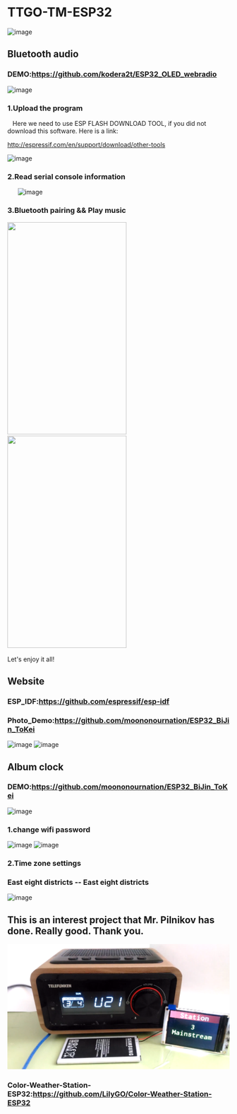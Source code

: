 # TTGO-TM-ESP32
![image](https://github.com/LilyGO/TTGO-TM-ESP32/blob/master/Image/T14%20V1.0.jpg)

## Bluetooth audio

### DEMO:https://github.com/kodera2t/ESP32_OLED_webradio

![image](https://github.com/LilyGO/TTGO-TM-ESP32/blob/master/Image/image1.jpg)

### 1.Upload the program

    Here we need to use ESP FLASH DOWNLOAD TOOL, if you did not download this software. Here is a link:
    
http://espressif.com/en/support/download/other-tools
    
![image](https://github.com/LilyGO/TTGO-TM-ESP32/blob/master/Image/Screenshot_3.png)
      
### 2.Read serial console information
      
![image](https://github.com/LilyGO/TTGO-TM-ESP32/blob/master/Image/Screenshot_4.png)
      
### 3.Bluetooth pairing && Play music

<img width="270" height="480" src="https://github.com/LilyGO/TTGO-TM-ESP32/blob/master/Image/IMG_20180609_164527.png"/> <img width="270" height="480" src="https://github.com/LilyGO/TTGO-TM-ESP32/blob/master/Image/Screenshot_20180609-164540.png"/>

Let's enjoy it all!

## Website

### ESP_IDF:https://github.com/espressif/esp-idf
### Photo_Demo:https://github.com/moononournation/ESP32_BiJin_ToKei

![image](https://github.com/LilyGO/TTGO-TM-ESP32/blob/master/Image/image1.jpg)
![image](https://github.com/LilyGO/TTGO-TM-ESP32/blob/master/Image/image2.jpg)



## Album clock

### DEMO:https://github.com/moononournation/ESP32_BiJin_ToKei
![image](https://github.com/LilyGO/TTGO-TM-ESP32/blob/master/Image/image2.jpg)
### 1.change wifi password
![image](https://github.com/LilyGO/TTGO-TM-ESP32/blob/master/Image/image7.jpg)
![image](https://github.com/LilyGO/TTGO-TM-ESP32/blob/master/Image/image6.jpg)

### 2.Time zone settings

### East eight districts -- East eight districts
![image](https://github.com/LilyGO/TTGO-TM-ESP32/blob/master/Image/image5.jpg)

## This is an interest project that Mr. Pilnikov has done. Really good. Thank you.
![image](https://github.com/LilyGO/Color-Weather-Station-ESP32/blob/master/image/Screenshot_5.png)

### Color-Weather-Station-ESP32:https://github.com/LilyGO/Color-Weather-Station-ESP32






